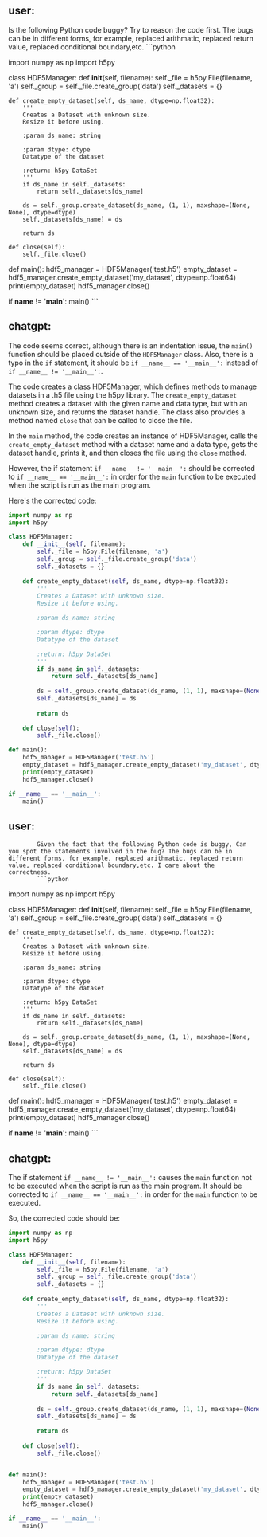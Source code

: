 

## user: 

Is the following Python code buggy? Try to reason the code first. The bugs can be in different forms, for example, replaced arithmatic, replaced return value, replaced conditional boundary,etc.
            ```python
            




















import numpy as np
import h5py

class HDF5Manager:
    def __init__(self, filename):
        self._file = h5py.File(filename, 'a')
        self._group = self._file.create_group('data')
        self._datasets = {}
    
    def create_empty_dataset(self, ds_name, dtype=np.float32):
        '''
        Creates a Dataset with unknown size.
        Resize it before using.

        :param ds_name: string

        :param dtype: dtype
        Datatype of the dataset

        :return: h5py DataSet
        '''
        if ds_name in self._datasets:
            return self._datasets[ds_name]
        
        ds = self._group.create_dataset(ds_name, (1, 1), maxshape=(None, None), dtype=dtype)
        self._datasets[ds_name] = ds
        
        return ds
    
    def close(self):
        self._file.close()


def main():
    hdf5_manager = HDF5Manager('test.h5')
    empty_dataset = hdf5_manager.create_empty_dataset('my_dataset', dtype=np.float64)
    print(empty_dataset)
    hdf5_manager.close()

if __name__ != '__main__':
    main()
            ```
            

## chatgpt: 

The code seems correct, although there is an indentation issue, the `main()` function should be placed outside of the `HDF5Manager` class. Also, there is a typo in the `if` statement, it should be `if __name__ == '__main__':` instead of `if __name__ != '__main__':`.

The code creates a class HDF5Manager, which defines methods to manage datasets in a .h5 file using the h5py library. The `create_empty_dataset` method creates a dataset with the given name and data type, but with an unknown size, and returns the dataset handle. The class also provides a method named `close` that can be called to close the file.

In the `main` method, the code creates an instance of HDF5Manager, calls the `create_empty_dataset` method with a dataset name and a data type, gets the dataset handle, prints it, and then closes the file using the `close` method.

However, the if statement `if __name__ != '__main__':` should be corrected to `if __name__ == '__main__':` in order for the `main` function to be executed when the script is run as the main program.

Here's the corrected code:

```python
import numpy as np
import h5py

class HDF5Manager:
    def __init__(self, filename):
        self._file = h5py.File(filename, 'a')
        self._group = self._file.create_group('data')
        self._datasets = {}
    
    def create_empty_dataset(self, ds_name, dtype=np.float32):
        '''
        Creates a Dataset with unknown size.
        Resize it before using.

        :param ds_name: string

        :param dtype: dtype
        Datatype of the dataset

        :return: h5py DataSet
        '''
        if ds_name in self._datasets:
            return self._datasets[ds_name]
        
        ds = self._group.create_dataset(ds_name, (1, 1), maxshape=(None, None), dtype=dtype)
        self._datasets[ds_name] = ds
        
        return ds
    
    def close(self):
        self._file.close()

def main():
    hdf5_manager = HDF5Manager('test.h5')
    empty_dataset = hdf5_manager.create_empty_dataset('my_dataset', dtype=np.float64)
    print(empty_dataset)
    hdf5_manager.close()

if __name__ == '__main__':
    main()
```

## user: 


            Given the fact that the following Python code is buggy, Can you spot the statements involved in the bug? The bugs can be in different forms, for example, replaced arithmatic, replaced return value, replaced conditional boundary,etc. I care about the correctness.
            ```python
            




















import numpy as np
import h5py

class HDF5Manager:
    def __init__(self, filename):
        self._file = h5py.File(filename, 'a')
        self._group = self._file.create_group('data')
        self._datasets = {}
    
    def create_empty_dataset(self, ds_name, dtype=np.float32):
        '''
        Creates a Dataset with unknown size.
        Resize it before using.

        :param ds_name: string

        :param dtype: dtype
        Datatype of the dataset

        :return: h5py DataSet
        '''
        if ds_name in self._datasets:
            return self._datasets[ds_name]
        
        ds = self._group.create_dataset(ds_name, (1, 1), maxshape=(None, None), dtype=dtype)
        self._datasets[ds_name] = ds
        
        return ds
    
    def close(self):
        self._file.close()


def main():
    hdf5_manager = HDF5Manager('test.h5')
    empty_dataset = hdf5_manager.create_empty_dataset('my_dataset', dtype=np.float64)
    print(empty_dataset)
    hdf5_manager.close()

if __name__ != '__main__':
    main()
            ```
            

## chatgpt: 

The if statement `if __name__ != '__main__':` causes the `main` function not to be executed when the script is run as the main program. It should be corrected to `if __name__ == '__main__':` in order for the `main` function to be executed.

So, the corrected code should be:

```python
import numpy as np
import h5py

class HDF5Manager:
    def __init__(self, filename):
        self._file = h5py.File(filename, 'a')
        self._group = self._file.create_group('data')
        self._datasets = {}
    
    def create_empty_dataset(self, ds_name, dtype=np.float32):
        '''
        Creates a Dataset with unknown size.
        Resize it before using.

        :param ds_name: string

        :param dtype: dtype
        Datatype of the dataset

        :return: h5py DataSet
        '''
        if ds_name in self._datasets:
            return self._datasets[ds_name]
        
        ds = self._group.create_dataset(ds_name, (1, 1), maxshape=(None, None), dtype=dtype)
        self._datasets[ds_name] = ds
        
        return ds
    
    def close(self):
        self._file.close()


def main():
    hdf5_manager = HDF5Manager('test.h5')
    empty_dataset = hdf5_manager.create_empty_dataset('my_dataset', dtype=np.float64)
    print(empty_dataset)
    hdf5_manager.close()

if __name__ == '__main__':
    main()
```